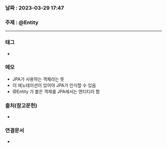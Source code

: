 ### 날짜 : 2023-03-29 17:47
### 주제 : @Entity
---
### 태그
* 

### 메모
* JPA가 사용하는 객체라는 뜻
* 이 에노테이션이 있어야 JPA가 인식할 수 있음
* @Entity 가 붙은 객체를 JPA에서는 엔티티라 함

### 출처(참고문헌)
-  

### 연결문서
- 